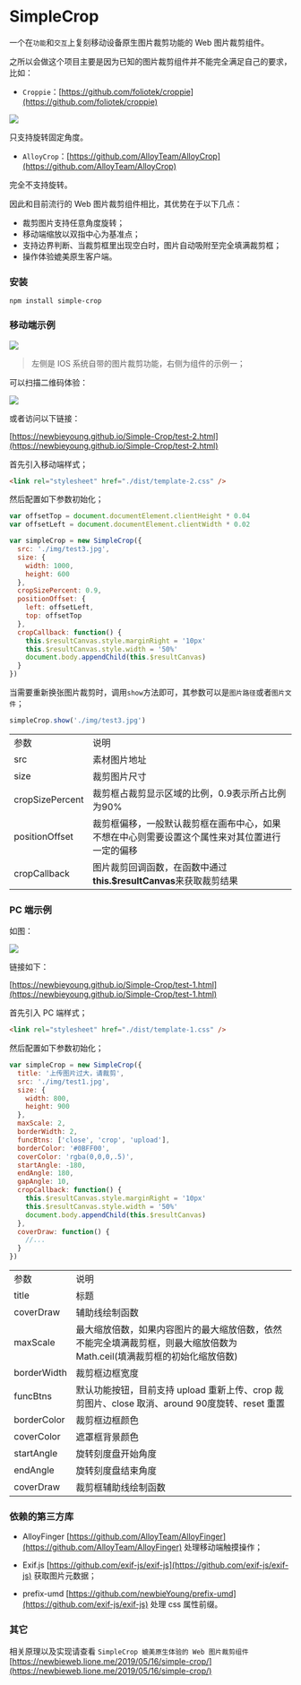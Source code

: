 # SimpleCrop

一个在`功能`和`交互`上复刻移动设备原生图片裁剪功能的 Web 图片裁剪组件。

之所以会做这个项目主要是因为已知的图片裁剪组件并不能完全满足自己的要求，比如：

- `Croppie`：[https://github.com/foliotek/croppie](https://github.com/foliotek/croppie)

<img src="https://raw.githubusercontent.com/newbieYoung/NewbieWeb_Resource/master/images/simple-crop-2.jpg">
 
只支持旋转固定角度。

- `AlloyCrop`：[https://github.com/AlloyTeam/AlloyCrop](https://github.com/AlloyTeam/AlloyCrop)

完全不支持旋转。

因此和目前流行的 Web 图片裁剪组件相比，其优势在于以下几点：

- 裁剪图片支持任意角度旋转；
- 移动端缩放以双指中心为基准点；
- 支持边界判断、当裁剪框里出现空白时，图片自动吸附至完全填满裁剪框；
- 操作体验媲美原生客户端。

### 安装

```
npm install simple-crop
```

### 移动端示例

<img src="https://raw.githubusercontent.com/newbieYoung/NewbieWeb_Resource/master/images/simple-crop-0.jpg">

> 左侧是 IOS 系统自带的图片裁剪功能，右侧为组件的示例一；

可以扫描二维码体验：

<img src="https://raw.githubusercontent.com/newbieYoung/NewbieWeb_Resource/master/images/simple-crop-1.png">

或者访问以下链接：

[https://newbieyoung.github.io/Simple-Crop/test-2.html](https://newbieyoung.github.io/Simple-Crop/test-2.html)

首先引入移动端样式；

```html
<link rel="stylesheet" href="./dist/template-2.css" />
```

然后配置如下参数初始化；

```javascript
var offsetTop = document.documentElement.clientHeight * 0.04
var offsetLeft = document.documentElement.clientWidth * 0.02

var simpleCrop = new SimpleCrop({
  src: './img/test3.jpg',
  size: {
    width: 1000,
    height: 600
  },
  cropSizePercent: 0.9,
  positionOffset: {
    left: offsetLeft,
    top: offsetTop
  },
  cropCallback: function() {
    this.$resultCanvas.style.marginRight = '10px'
    this.$resultCanvas.style.width = '50%'
    document.body.appendChild(this.$resultCanvas)
  }
})
```

当需要重新换张图片裁剪时，调用`show`方法即可，其参数可以是`图片路径`或者`图片文件`；

```javascript
simpleCrop.show('./img/test3.jpg')
```

<table style="word-break: normal;">
	<tr>
		<td>参数</td>
		<td>说明</td>
	</tr>
	<tr>
		<td>src</td>
		<td>素材图片地址</td>
	</tr>
	<tr>
		<td>size</td>
		<td>裁剪图片尺寸</td>
	</tr>
	<tr>
		<td>cropSizePercent</td>
		<td>裁剪框占裁剪显示区域的比例，0.9表示所占比例为90%</td>
	</tr>
	<tr>
		<td>positionOffset</td>
		<td>裁剪框偏移，一般默认裁剪框在画布中心，如果不想在中心则需要设置这个属性来对其位置进行一定的偏移</td>
	</tr>
	<tr>
		<td>cropCallback</td>
		<td>图片裁剪回调函数，在函数中通过<b>this.$resultCanvas</b>来获取裁剪结果</td>
	</tr>
</table>

### PC 端示例

如图：

<img src="https://raw.githubusercontent.com/newbieYoung/NewbieWeb_Resource/master/images/simple-crop-11.jpg">

链接如下：

[https://newbieyoung.github.io/Simple-Crop/test-1.html](https://newbieyoung.github.io/Simple-Crop/test-1.html)

首先引入 PC 端样式；

```html
<link rel="stylesheet" href="./dist/template-1.css" />
```

然后配置如下参数初始化；

```javascript
var simpleCrop = new SimpleCrop({
  title: '上传图片过大，请裁剪',
  src: './img/test1.jpg',
  size: {
    width: 800,
    height: 900
  },
  maxScale: 2,
  borderWidth: 2,
  funcBtns: ['close', 'crop', 'upload'],
  borderColor: '#0BFF00',
  coverColor: 'rgba(0,0,0,.5)',
  startAngle: -180,
  endAngle: 180,
  gapAngle: 10,
  cropCallback: function() {
    this.$resultCanvas.style.marginRight = '10px'
    this.$resultCanvas.style.width = '50%'
    document.body.appendChild(this.$resultCanvas)
  },
  coverDraw: function() {
    //...
  }
})
```

<table style="word-break: normal;">
	<tr>
		<td>参数</td>
		<td>说明</td>
	</tr>
	<tr>
		<td>title</td>
		<td>标题</td>
	</tr>
	<tr>
		<td>coverDraw</td>
		<td>辅助线绘制函数</td>
	</tr>
	<tr>
		<td>maxScale</td>
		<td>最大缩放倍数，如果内容图片的最大缩放倍数，依然不能完全填满裁剪框，则最大缩放倍数为 Math.ceil(填满裁剪框的初始化缩放倍数)</td>
	</tr>
	<tr>
		<td>borderWidth</td>
		<td>裁剪框边框宽度</td>
	</tr>
	<tr>
		<td>funcBtns</td>
		<td>默认功能按钮，目前支持 upload 重新上传、crop 裁剪图片、close 取消、around 90度旋转、reset 重置</td>
	</tr>
	<tr>
		<td>borderColor</td>
		<td>裁剪框边框颜色</td>
	</tr>
	<tr>
		<td>coverColor</td>
		<td>遮罩框背景颜色</td>
	</tr>
	<tr>
		<td>startAngle</td>
		<td>旋转刻度盘开始角度</td>
	</tr>
	<tr>
		<td>endAngle</td>
		<td>旋转刻度盘结束角度</td>
	</tr>
	<tr>
		<td>coverDraw</td>
		<td>裁剪框辅助线绘制函数</td>
	</tr>
</table>

### 依赖的第三方库

- AlloyFinger [https://github.com/AlloyTeam/AlloyFinger](https://github.com/AlloyTeam/AlloyFinger) 处理移动端触摸操作；

- Exif.js [https://github.com/exif-js/exif-js](https://github.com/exif-js/exif-js) 获取图片元数据；

- prefix-umd [https://github.com/newbieYoung/prefix-umd](https://github.com/exif-js/exif-js) 处理 css 属性前缀。

### 其它

相关原理以及实现请查看 `SimpleCrop 媲美原生体验的 Web 图片裁剪组件` [https://newbieweb.lione.me/2019/05/16/simple-crop/](https://newbieweb.lione.me/2019/05/16/simple-crop/)
